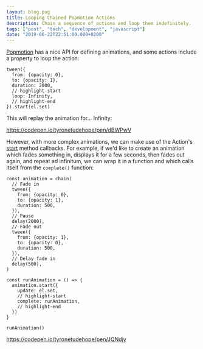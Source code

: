 ```yaml
---
layout: blog.pug
title: Looping Chained Popmotion Actions
description: Chain a sequence of actions and loop them indefinitely.
tags: ["post", "tech", "development", "javascript"]
date: "2019-06-22T22:51:00.000+0200"
---
```


[Popmotion](https://popmotion.io/) has a nice API for defining animations, and some actions include a property to loop the action:

```javascript:title=Loop forever
tween({
  from: {opacity: 0},
  to: {opacity: 1},
  duration: 2000,
  // highlight-start
  loop: Infinity,
  // highlight-end
}).start(el.set)
```

This will replay the animation for… Infinity:

https://codepen.io/tyronetudehope/pen/dBWPwV

However, with more complex animations, we can make use of the Action's [start](https://popmotion.io/api/action/#action-methods-start) method callbacks. For example, if we'd like to create an animation which fades something in, displays it for a few seconds, then fades out again, and repeat ad infinitum, we can wrap it in a function and which calls itself from the `complete()` function:

```javascript:title=Loop chained actions forever
const animation = chain(
  // Fade in
  tween({
    from: {opacity: 0},
    to: {opacity: 1},
    duration: 500,
  }),
  // Pause
  delay(2000),
  // Fade out
  tween({
    from: {opacity: 1},
    to: {opacity: 0},
    duration: 500,
  }),
  // Delay fade in
  delay(500),
)

const runAnimation = () => {
  animation.start({
    update: el.set,
    // highlight-start
    complete: runAnimation,
    // highlight-end
  })
}

runAnimation()
```

https://codepen.io/tyronetudehope/pen/JQNdjy
